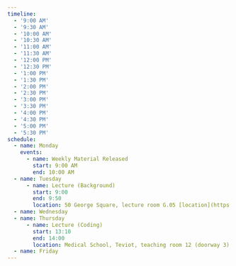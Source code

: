 ```yaml
---
timeline:
  - '9:00 AM'
  - '9:30 AM'
  - '10:00 AM'
  - '10:30 AM'
  - '11:00 AM'
  - '11:30 AM'
  - '12:00 PM'
  - '12:30 PM'
  - '1:00 PM'
  - '1:30 PM'
  - '2:00 PM'
  - '2:30 PM'
  - '3:00 PM'
  - '3:30 PM'
  - '4:00 PM'
  - '4:30 PM'
  - '5:00 PM'
  - '5:30 PM'
schedule:
  - name: Monday
    events:
      - name: Weekly Material Released
        start: 9:00 AM
        end: 10:00 AM
  - name: Tuesday
      - name: Lecture (Background)
        start: 9:00
        end: 9:50
        location: 50 George Square, lecture room G.05 [location](https://www.google.com/maps/place/55°56'37.6%22N+3°11'12.4%22W/@55.943775,-3.1893409,877m/data=!3m2!1e3!4b1!4m4!3m3!8m2!3d55.943775!4d-3.186766?entry=ttu&g_ep=EgoyMDI1MDgyNS4wIKXMDSoASAFQAw%3D%3D)
  - name: Wednesday
  - name: Thursday
      - name: Lecture (Coding)
        start: 13:10
        end: 14:00
        location: Medical School, Teviot, teaching room 12 (doorway 3) [location](https://www.google.com/maps/place/55°56'41.8%22N+3°11'25.3%22W/@55.944955,-3.1929309,876m/data=!3m2!1e3!4b1!4m4!3m3!8m2!3d55.944955!4d-3.190356?entry=ttu&g_ep=EgoyMDI1MDgyNS4wIKXMDSoASAFQAw%3D%3D)
  - name: Friday
---
```


